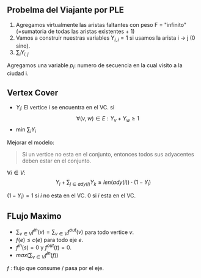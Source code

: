 ## Probelma del Viajante por PLE

1. Agregamos virtualmente las aristas faltantes con peso F = "infinito" (=sumatoria de todas las aristas existentes + 1)
2. Vamos a construir nuestras variables Y$_{i,i} = 1$ si usamos la arista i -> j (0 sino).
3. $\sum_i Y_{i,j}$

Agregamos una variable $p_i$: numero de secuencia en la cual visito a la ciudad i.

## Vertex Cover

* $Y_i$: El vertice $i$ se encuentra en el VC. si $$\forall (v,w)\in E : Y_v + Y_w \geq 1$$
* min $\sum_i Y_i$

Mejorar el modelo:
> Si un vertice no esta en el conjunto, entonces todos sus adyacentes deben estar en el conjunto.

$\forall i \in V:$ $$ Y_i + \sum_{j\in ady(i)} Y_k \geq len(ady(i)) \cdot (1-Y_i)$$

$(1-Y_i) = 1$ si $i$ no esta en el VC. $0$ si $i$ esta en el VC.

## FLujo Maximo

* $\sum_{v\in V} f^{in}(v) = \sum_{v\in V} f^{out}(v)$ para todo vertice $v$.
* $f(e) \leq c(e)$ para todo eje $e$.
* $f^{in}(s) = 0$ y $f^{out}(t) = 0$.
* $max \Big(\sum_{v\in V} f^{in}(f) \Big)$

$f$ : flujo que consume / pasa por el eje.

